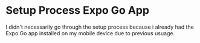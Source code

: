 # Setup Process Expo Go App

I didn't necessarily go through the setup process because i already had the Expo Go app installed on my mobile device due to previous usuage.